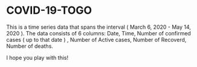 # COVID-19-TOGO

This is a time series data that spans the interval ( March 6, 2020 - May 14, 2020 ).
The data consists of 6 columns:
Date, Time, Number of confirmed cases ( up to that date ) , Number of Active cases, Number of Recoverd, Number of deaths.

I hope you play with this!
